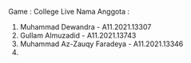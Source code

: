Game : College Live
Nama Anggota :
1. Muhammad Dewandra - A11.2021.13307
2. Gullam Almuzadid - A11.2021.13743
3. Muhammad Az-Zauqy Faradeya - A11.2021.13346
4. 
